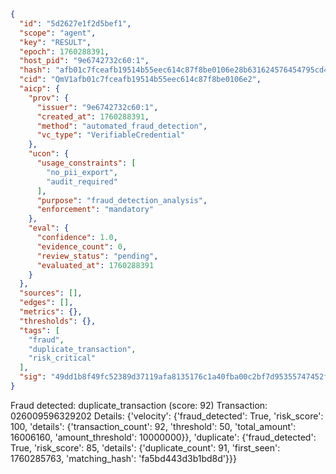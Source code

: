 ```json
{
  "id": "5d2627e1f2d5bef1",
  "scope": "agent",
  "key": "RESULT",
  "epoch": 1760288391,
  "host_pid": "9e6742732c60:1",
  "hash": "afb01c7fceafb19514b55eec614c87f8be0106e28b631624576454795cd4b54a",
  "cid": "QmV1afb01c7fceafb19514b55eec614c87f8be0106e2",
  "aicp": {
    "prov": {
      "issuer": "9e6742732c60:1",
      "created_at": 1760288391,
      "method": "automated_fraud_detection",
      "vc_type": "VerifiableCredential"
    },
    "ucon": {
      "usage_constraints": [
        "no_pii_export",
        "audit_required"
      ],
      "purpose": "fraud_detection_analysis",
      "enforcement": "mandatory"
    },
    "eval": {
      "confidence": 1.0,
      "evidence_count": 0,
      "review_status": "pending",
      "evaluated_at": 1760288391
    }
  },
  "sources": [],
  "edges": [],
  "metrics": {},
  "thresholds": {},
  "tags": [
    "fraud",
    "duplicate_transaction",
    "risk_critical"
  ],
  "sig": "49dd1b8f49fc52389d37119afa8135176c1a40fba00c2bf7d95355747452fb1d"
}
```

Fraud detected: duplicate_transaction (score: 92)
Transaction: 026009596329202
Details: {'velocity': {'fraud_detected': True, 'risk_score': 100, 'details': {'transaction_count': 92, 'threshold': 50, 'total_amount': 16006160, 'amount_threshold': 10000000}}, 'duplicate': {'fraud_detected': True, 'risk_score': 85, 'details': {'duplicate_count': 91, 'first_seen': 1760285763, 'matching_hash': 'fa5bd443d3b1bd8d'}}}
